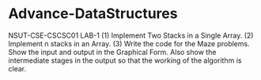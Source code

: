 # Advance-DataStructures
NSUT-CSE-CSCSC01
LAB-1
(1) Implement Two Stacks in a Single Array.
(2) Implement n stacks in an Array.
(3) Write the code for the Maze problems. Show the input and output in the Graphical Form. Also show the intermediate stages in the output so that the working of the algorithm is clear.
